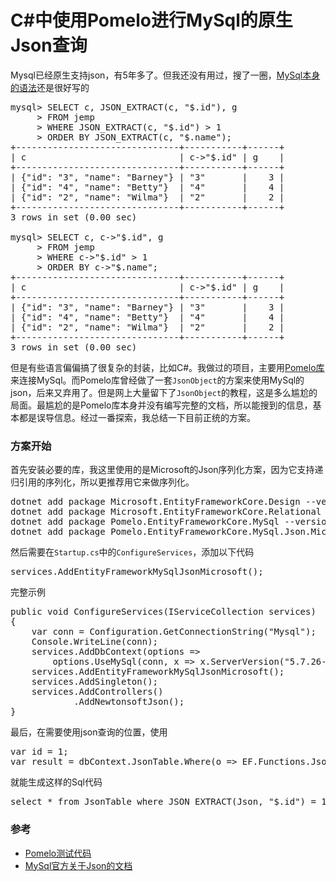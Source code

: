 # C#中使用Pomelo进行MySql的原生Json查询

Mysql已经原生支持json，有5年多了。但我还没有用过，搜了一圈，[MySql本身的语法](https://dev.mysql.com/doc/refman/8.0/en/json-search-functions.html#function_json-extract)还是很好写的

<pre class="sql">
mysql> SELECT c, JSON_EXTRACT(c, "$.id"), g
     > FROM jemp
     > WHERE JSON_EXTRACT(c, "$.id") > 1
     > ORDER BY JSON_EXTRACT(c, "$.name");
+-------------------------------+-----------+------+
| c                             | c->"$.id" | g    |
+-------------------------------+-----------+------+
| {"id": "3", "name": "Barney"} | "3"       |    3 |
| {"id": "4", "name": "Betty"}  | "4"       |    4 |
| {"id": "2", "name": "Wilma"}  | "2"       |    2 |
+-------------------------------+-----------+------+
3 rows in set (0.00 sec)

mysql> SELECT c, c->"$.id", g
     > FROM jemp
     > WHERE c->"$.id" > 1
     > ORDER BY c->"$.name";
+-------------------------------+-----------+------+
| c                             | c->"$.id" | g    |
+-------------------------------+-----------+------+
| {"id": "3", "name": "Barney"} | "3"       |    3 |
| {"id": "4", "name": "Betty"}  | "4"       |    4 |
| {"id": "2", "name": "Wilma"}  | "2"       |    2 |
+-------------------------------+-----------+------+
3 rows in set (0.00 sec)
</pre>

但是有些语言偏偏搞了很复杂的封装，比如C#。我做过的项目，主要用[Pomelo库](https://github.com/PomeloFoundation/Pomelo.EntityFrameworkCore.MySql)来连接MySql。而Pomelo库曾经做了一套`JsonObject`的方案来使用MySql的json，后来又弃用了。但是网上大量留下了`JsonObject`的教程，这是多么尴尬的局面。最尴尬的是Pomelo库本身并没有编写完整的文档，所以能搜到的信息，基本都是误导信息。经过一番探索，我总结一下目前正统的方案。

### 方案开始

首先安装必要的库，我这里使用的是Microsoft的Json序列化方案，因为它支持递归引用的序列化，所以更推荐用它来做序列化。

<pre class="shell">
dotnet add package Microsoft.EntityFrameworkCore.Design --version 3.1.10
dotnet add package Microsoft.EntityFrameworkCore.Relational --version 3.1.10
dotnet add package Pomelo.EntityFrameworkCore.MySql --version 3.2.4
dotnet add package Pomelo.EntityFrameworkCore.MySql.Json.Microsoft --version 3.2.4
</pre>

然后需要在`Startup.cs`中的`ConfigureServices`，添加以下代码

<pre class="csharp">
services.AddEntityFrameworkMySqlJsonMicrosoft();
</pre>

完整示例

<pre class="csharp">
public void ConfigureServices(IServiceCollection services)
{
    var conn = Configuration.GetConnectionString("Mysql");
    Console.WriteLine(conn);
    services.AddDbContext<piContext>(options => 
        options.UseMySql(conn, x => x.ServerVersion("5.7.26-mysql")));
    services.AddEntityFrameworkMySqlJsonMicrosoft();
    services.AddSingleton<IHttpContextAccessor, HttpContextAccessor>();
    services.AddControllers()
            .AddNewtonsoftJson();
}
</pre>

最后，在需要使用json查询的位置，使用

<pre class="csharp">
var id = 1;
var result = dbContext.JsonTable.Where(o => EF.Functions.JsonExtract<int>(o.Json, "$.id") == id);
</pre>

就能生成这样的Sql代码

<pre class="sql">
select * from JsonTable where JSON_EXTRACT(Json, "$.id") = 1;
</pre>

### 参考

- [Pomelo测试代码](https://github.com/PomeloFoundation/Pomelo.EntityFrameworkCore.MySql/blob/master/test/EFCore.MySql.FunctionalTests/Query/JsonPocoQueryTestBase.cs#L327)
- [MySql官方关于Json的文档](https://dev.mysql.com/doc/refman/8.0/en/json-search-functions.html#function_json-extract)